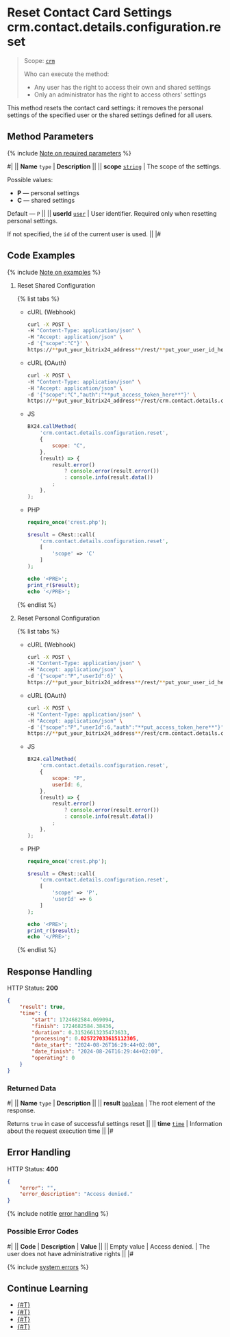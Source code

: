 # Reset Contact Card Settings crm.contact.details.configuration.reset

> Scope: [`crm`](../../../scopes/permissions.md)
>
> Who can execute the method:
>  - Any user has the right to access their own and shared settings
>  - Only an administrator has the right to access others' settings

This method resets the contact card settings: it removes the personal settings of the specified user or the shared settings defined for all users.

## Method Parameters

{% include [Note on required parameters](../../../../_includes/required.md) %}

#|
|| **Name**
`type` | **Description** ||
|| **scope**
[`string`](../../../data-types.md) | The scope of the settings.

Possible values:
- **P** — personal settings
- **C** — shared settings

Default — `P`
||
|| **userId**
[`user`](../../../data-types.md) | User identifier. Required only when resetting personal settings.

If not specified, the `id` of the current user is used.
||
|#

## Code Examples

{% include [Note on examples](../../../../_includes/examples.md) %}

1. Reset Shared Configuration

    {% list tabs %}

    - cURL (Webhook)

        ```bash
        curl -X POST \
        -H "Content-Type: application/json" \
        -H "Accept: application/json" \
        -d '{"scope":"C"}' \
        https://**put_your_bitrix24_address**/rest/**put_your_user_id_here**/**put_your_webhook_here**/crm.contact.details.configuration.reset
        ```

    - cURL (OAuth)

        ```bash
        curl -X POST \
        -H "Content-Type: application/json" \
        -H "Accept: application/json" \
        -d '{"scope":"C","auth":"**put_access_token_here**"}' \
        https://**put_your_bitrix24_address**/rest/crm.contact.details.configuration.reset
        ```

    - JS

        ```js
        BX24.callMethod(
            'crm.contact.details.configuration.reset',
            {
                scope: "C",
            },
            (result) => {
                result.error()
                    ? console.error(result.error())
                    : console.info(result.data())
                ;
            },
        );
        ```

    - PHP

        ```php
        require_once('crest.php');

        $result = CRest::call(
            'crm.contact.details.configuration.reset',
            [
                'scope' => 'C'
            ]
        );

        echo '<PRE>';
        print_r($result);
        echo '</PRE>';
        ```

    {% endlist %}

2. Reset Personal Configuration

    {% list tabs %}

    - cURL (Webhook)

        ```bash
        curl -X POST \
        -H "Content-Type: application/json" \
        -H "Accept: application/json" \
        -d '{"scope":"P","userId":6}' \
        https://**put_your_bitrix24_address**/rest/**put_your_user_id_here**/**put_your_webhook_here**/crm.contact.details.configuration.reset
        ```

    - cURL (OAuth)

        ```bash
        curl -X POST \
        -H "Content-Type: application/json" \
        -H "Accept: application/json" \
        -d '{"scope":"P","userId":6,"auth":"**put_access_token_here**"}' \
        https://**put_your_bitrix24_address**/rest/crm.contact.details.configuration.reset
        ```

    - JS

        ```js
        BX24.callMethod(
            'crm.contact.details.configuration.reset',
            {
                scope: "P",
                userId: 6,
            },
            (result) => {
                result.error()
                    ? console.error(result.error())
                    : console.info(result.data())
                ;
            },
        );
        ```

    - PHP

        ```php
        require_once('crest.php');

        $result = CRest::call(
            'crm.contact.details.configuration.reset',
            [
                'scope' => 'P',
                'userId' => 6
            ]
        );

        echo '<PRE>';
        print_r($result);
        echo '</PRE>';
        ```

    {% endlist %}

## Response Handling

HTTP Status: **200**

```json
{
    "result": true,
    "time": {
        "start": 1724682584.069094,
        "finish": 1724682584.38436,
        "duration": 0.31526613235473633,
        "processing": 0.025727033615112305,
        "date_start": "2024-08-26T16:29:44+02:00",
        "date_finish": "2024-08-26T16:29:44+02:00",
        "operating": 0
    }
}
```

### Returned Data

#|
|| **Name**
`type` | **Description** ||
|| **result**
[`boolean`](../../../data-types.md) | The root element of the response.

Returns `true` in case of successful settings reset ||
|| **time**
[`time`](../../../data-types.md#time) | Information about the request execution time ||
|#

## Error Handling

HTTP Status: **400**

```json
{
    "error": "",
    "error_description": "Access denied."
}
```

{% include notitle [error handling](../../../../_includes/error-info.md) %}

### Possible Error Codes

#|
|| **Code** | **Description**   | **Value** ||
|| Empty value | Access denied. | The user does not have administrative rights ||
|#

{% include [system errors](../../../../_includes/system-errors.md) %}

## Continue Learning 

- [{#T}](./index.md)
- [{#T}](./crm-contact-details-configuration-get.md)
- [{#T}](.//crm-contact-details-configuration-set.md)
- [{#T}](./crm-contact-details-configuration-force-common-scope-for-all.md)